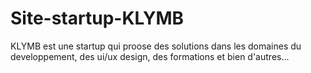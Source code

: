 # Site-startup-KLYMB
KLYMB est une startup qui proose des solutions dans les domaines du developpement, des ui/ux design, des formations et bien d'autres...
